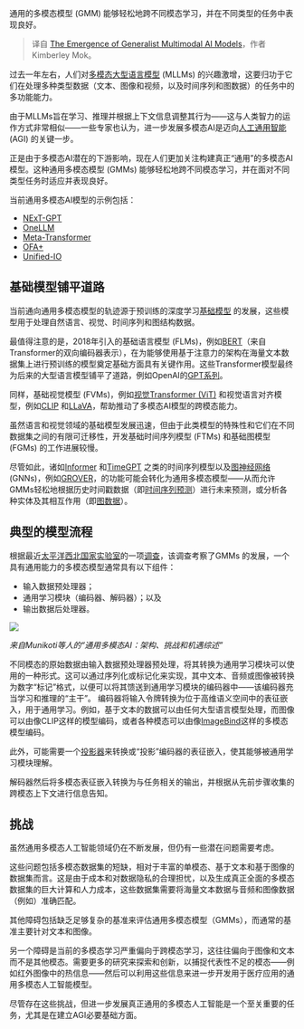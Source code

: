 
<!--
title: 通用多模态AI模型的兴起
cover: https://cdn.thenewstack.io/media/2025/01/cfb521f4-google-deepmind-3pukewjvszw-unsplashb.jpg
-->

通用的多模态模型 (GMM) 能够轻松地跨不同模态学习，并在不同类型的任务中表现良好。

> 译自 [The Emergence of Generalist Multimodal AI Models](https://thenewstack.io/the-emergence-of-generalist-multimodal-ai-models/)，作者 Kimberley Mok。

过去一年左右，人们对[多模态大型语言模型](https://thenewstack.io/top-7-tools-for-building-multimodal-ai-applications/) (MLLMs) 的兴趣激增，这要归功于它们在处理多种类型数据（文本、图像和视频，以及时间序列和图数据）的任务中的多功能能力。

由于MLLMs旨在学习、推理并根据上下文信息调整其行为——这与人类智力的运作方式非常相似——一些专家也认为，进一步发展多模态AI是迈向[人工通用智能](https://www.mckinsey.com/featured-insights/mckinsey-explainers/what-is-artificial-general-intelligence-agi) (AGI) 的关键一步。

正是由于多模态AI潜在的下游影响，现在人们更加关注构建真正“通用”的多模态AI模型。这种通用多模态模型 (GMMs) 能够轻松地跨不同模态学习，并在面对不同类型任务时适应并表现良好。

当前通用多模态AI模型的示例包括：

- [NExT-GPT](https://next-gpt.github.io/)
- [OneLLM](https://github.com/csuhan/OneLLM)
- [Meta-Transformer](https://github.com/invictus717/MetaTransformer)
- [OFA+](https://github.com/OFA-Sys/OFA)
- [Unified-IO](https://unified-io.allenai.org/)

## 基础模型铺平道路

当前通向通用多模态模型的轨迹源于预训练的深度学习[基础模型](https://www.datacamp.com/blog/what-are-foundation-models) 的发展，这些模型用于处理自然语言、视觉、时间序列和图结构数据。

最值得注意的是，2018年引入的基础语言模型 (FLMs)，例如[BERT](https://www.datacamp.com/blog/what-is-bert-an-intro-to-bert-models)（来自Transformer的双向编码器表示），在为能够使用基于注意力的架构在海量文本数据集上进行预训练的模型奠定基础方面具有关键作用。这些Transformer模型最终为后来的大型语言模型铺平了道路，例如OpenAI的[GPT系列](https://thenewstack.io/openais-gpt-3-makes-big-leap-forward-for-natural-language-processing/)。

同样，基础视觉模型 (FVMs)，例如[视觉Transformer (ViT)](https://huggingface.co/docs/transformers/en/model_doc/vit) 和视觉语言对齐模型，例如[CLIP](https://medium.com/@melgor89/foundation-models-for-computer-vision-42574d13f6a6) 和[LLaVA](https://thenewstack.io/5-multimodal-ai-models-that-are-actually-open-source/)，帮助推动了多模态AI模型的跨模态能力。

虽然语言和视觉领域的基础模型发展迅速，但由于此类模型的特殊性和它们在不同数据集之间的有限可迁移性，开发基础时间序列模型 (FTMs) 和基础图模型 (FGMs) 的工作进展较慢。

尽管如此，诸如[Informer](https://arxiv.org/abs/2012.07436) 和[TimeGPT](https://towardsdatascience.com/timegpt-the-first-foundation-model-for-time-series-forecasting-bf0a75e63b3a) 之类的时间序列模型以及[图神经网络](https://www.assemblyai.com/blog/ai-trends-graph-neural-networks/) (GNNs)，例如[GROVER](https://arxiv.org/abs/2007.02835)，的功能可能会转化为通用多模态模型——从而允许GMMs轻松地根据历史时间戳数据（即[时间序列预测](https://www.datacamp.com/blog/ai-time-series-forecasting)）进行未来预测，或分析各种实体及其相互作用（即[图数据](https://www.assemblyai.com/blog/ai-trends-graph-neural-networks/)）。

## 典型的模型流程

根据最近[太平洋西北国家实验室](https://www.pnnl.gov/)的一项[调查](https://arxiv.org/pdf/2406.05496)，该调查考察了GMMs 的发展，一个具有通用能力的多模态模型通常具有以下组件：

- 输入数据预处理器；
- 通用学习模块（编码器、解码器）；以及
- 输出数据后处理器。

![](https://cdn.thenewstack.io/media/2024/12/7890f219-generalist-multimodal-ai-survey-munikoti-et-al.png)

*来自Munikoti等人的“通用多模态AI：架构、挑战和机遇综述”*

不同模态的原始数据由输入数据预处理器预处理，将其转换为通用学习模块可以使用的一种形式。这可以通过序列化或标记化来实现，其中文本、音频或图像被转换为数字“标记”格式，以便可以将其馈送到通用学习模块的编码器中——该编码器充当学习和推理的“主干”。
编码器将输入令牌转换为位于高维语义空间中的表征嵌入，用于通用学习。例如，基于文本的数据可以由任何大型语言模型处理，而图像可以由像CLIP这样的模型编码，或者各种模态可以由像[ImageBind](https://thenewstack.io/top-7-tools-for-building-multimodal-ai-applications/)这样的多模态模型编码。

此外，可能需要一个[投影器](https://www.tandfonline.com/doi/full/10.1080/0952813X.2022.2078889#abstract)来转换或“投影”编码器的表征嵌入，使其能够被通用学习模块理解。

解码器然后将多模态表征嵌入转换为与任务相关的输出，并根据从先前步骤收集的跨模态上下文进行信息告知。

## 挑战

虽然通用多模态人工智能领域仍在不断发展，但仍有一些潜在问题需要考虑。

这些问题包括多模态数据集的短缺，相对于丰富的单模态、基于文本和基于图像的数据集而言。这是由于成本和对数据隐私的合理担忧，以及生成真正全面的多模态数据集的巨大计算和人力成本，这些数据集需要将海量文本数据与音频和图像数据（例如）准确匹配。

其他障碍包括缺乏足够复杂的基准来评估通用多模态模型（GMMs），而通常的基准主要针对文本和图像。

另一个障碍是当前的多模态学习严重偏向于跨模态学习，这往往偏向于图像和文本而不是其他模态。需要更多的研究来探索和创新，以捕捉代表性不足的模态——例如红外图像中的热信息——然后可以利用这些信息来进一步开发用于医疗应用的通用多模态人工智能模型。

尽管存在这些挑战，但进一步发展真正通用的多模态人工智能是一个至关重要的任务，尤其是在建立AGI必要基础方面。
